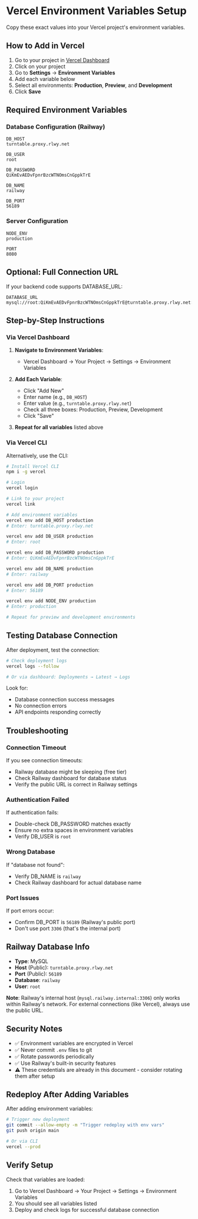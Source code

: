 # Vercel Environment Variables Setup

Copy these exact values into your Vercel project's environment variables.

## How to Add in Vercel

1. Go to your project in [Vercel Dashboard](https://vercel.com/dashboard)
2. Click on your project
3. Go to **Settings** → **Environment Variables**
4. Add each variable below
5. Select all environments: **Production**, **Preview**, and **Development**
6. Click **Save**

## Required Environment Variables

### Database Configuration (Railway)

```
DB_HOST
turntable.proxy.rlwy.net
```

```
DB_USER
root
```

```
DB_PASSWORD
QiKmEvAEDvFpnrBzcWTNOmsCnGppkTrE
```

```
DB_NAME
railway
```

```
DB_PORT
56189
```

### Server Configuration

```
NODE_ENV
production
```

```
PORT
8080
```

## Optional: Full Connection URL

If your backend code supports DATABASE_URL:

```
DATABASE_URL
mysql://root:QiKmEvAEDvFpnrBzcWTNOmsCnGppkTrE@turntable.proxy.rlwy.net:56189/railway
```

## Step-by-Step Instructions

### Via Vercel Dashboard

1. **Navigate to Environment Variables**:
   - Vercel Dashboard → Your Project → Settings → Environment Variables

2. **Add Each Variable**:
   - Click "Add New"
   - Enter name (e.g., `DB_HOST`)
   - Enter value (e.g., `turntable.proxy.rlwy.net`)
   - Check all three boxes: Production, Preview, Development
   - Click "Save"

3. **Repeat for all variables** listed above

### Via Vercel CLI

Alternatively, use the CLI:

```bash
# Install Vercel CLI
npm i -g vercel

# Login
vercel login

# Link to your project
vercel link

# Add environment variables
vercel env add DB_HOST production
# Enter: turntable.proxy.rlwy.net

vercel env add DB_USER production
# Enter: root

vercel env add DB_PASSWORD production
# Enter: QiKmEvAEDvFpnrBzcWTNOmsCnGppkTrE

vercel env add DB_NAME production
# Enter: railway

vercel env add DB_PORT production
# Enter: 56189

vercel env add NODE_ENV production
# Enter: production

# Repeat for preview and development environments
```

## Testing Database Connection

After deployment, test the connection:

```bash
# Check deployment logs
vercel logs --follow

# Or via dashboard: Deployments → Latest → Logs
```

Look for:
- Database connection success messages
- No connection errors
- API endpoints responding correctly

## Troubleshooting

### Connection Timeout

If you see connection timeouts:
- Railway database might be sleeping (free tier)
- Check Railway dashboard for database status
- Verify the public URL is correct in Railway settings

### Authentication Failed

If authentication fails:
- Double-check DB_PASSWORD matches exactly
- Ensure no extra spaces in environment variables
- Verify DB_USER is `root`

### Wrong Database

If "database not found":
- Verify DB_NAME is `railway`
- Check Railway dashboard for actual database name

### Port Issues

If port errors occur:
- Confirm DB_PORT is `56189` (Railway's public port)
- Don't use port `3306` (that's the internal port)

## Railway Database Info

- **Type**: MySQL
- **Host** (Public): `turntable.proxy.rlwy.net`
- **Port** (Public): `56189`
- **Database**: `railway`
- **User**: `root`

**Note**: Railway's internal host (`mysql.railway.internal:3306`) only works within Railway's network. For external connections (like Vercel), always use the public URL.

## Security Notes

- ✅ Environment variables are encrypted in Vercel
- ✅ Never commit `.env` files to git
- ✅ Rotate passwords periodically
- ✅ Use Railway's built-in security features
- ⚠️ These credentials are already in this document - consider rotating them after setup

## Redeploy After Adding Variables

After adding environment variables:

```bash
# Trigger new deployment
git commit --allow-empty -m "Trigger redeploy with env vars"
git push origin main

# Or via CLI
vercel --prod
```

## Verify Setup

Check that variables are loaded:

1. Go to Vercel Dashboard → Your Project → Settings → Environment Variables
2. You should see all variables listed
3. Deploy and check logs for successful database connection

